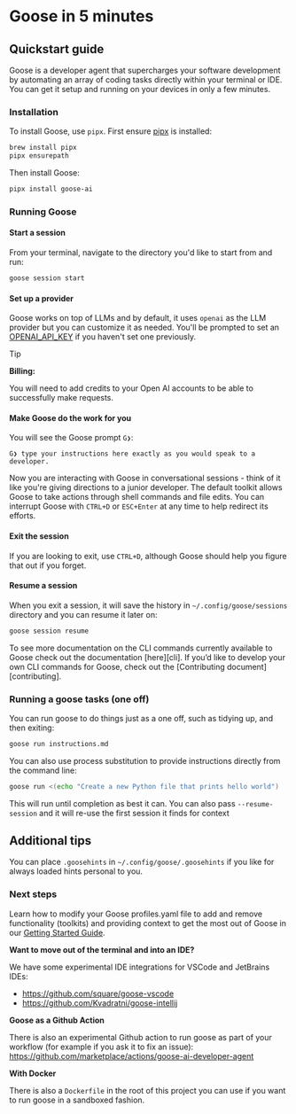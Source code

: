 # Goose in 5 minutes

## Quickstart guide

Goose is a developer agent that supercharges your software development by automating an array of coding tasks directly within your terminal or IDE. You can get it setup and running on your devices in only a few minutes.

### Installation

To install Goose, use `pipx`. First ensure [pipx][pipx] is installed:

``` sh
brew install pipx
pipx ensurepath
```

Then install Goose:

```sh
pipx install goose-ai
```

### Running Goose

#### Start a session

From your terminal, navigate to the directory you'd like to start from and run:

```sh
goose session start
```

#### Set up a provider
Goose works on top of LLMs and by default, it uses `openai` as the LLM provider but you can customize it as needed. You'll be prompted to set an [OPENAI_API_KEY][openai-key] if you haven't set one previously.

>[!TIP]
> **Billing:**
>
> You will need to add credits to your Open AI accounts to be able to successfully make requests.
>


#### Make Goose do the work for you
You will see the Goose prompt `G❯`:

```
G❯ type your instructions here exactly as you would speak to a developer.
```

Now you are interacting with Goose in conversational sessions - think of it like you're giving directions to a junior developer. The default toolkit allows Goose to take actions through shell commands and file edits. You can interrupt Goose with `CTRL+D` or `ESC+Enter` at any time to help redirect its efforts.

#### Exit the session

If you are looking to exit, use `CTRL+D`, although Goose should help you figure that out if you forget.

#### Resume a session

When you exit a session, it will save the history in `~/.config/goose/sessions` directory and you can resume it later on:

``` sh
goose session resume
```

To see more documentation on the CLI commands currently available to Goose check out the documentation [here][cli]. If you’d like to develop your own CLI commands for Goose, check out the [Contributing document][contributing].

### Running a goose tasks (one off)

You can run goose to do things just as a one off, such as tidying up, and then exiting:

```sh
goose run instructions.md
```

You can also use process substitution to provide instructions directly from the command line:

```sh
goose run <(echo "Create a new Python file that prints hello world")
```

This will run until completion as best it can. You can also pass `--resume-session` and it will re-use the first session it finds for context

## Additional tips

You can place `.goosehints` in `~/.config/goose/.goosehints` if you like for always loaded hints personal to you.

### Next steps

Learn how to modify your Goose profiles.yaml file to add and remove functionality (toolkits) and providing context to get the most out of Goose in our [Getting Started Guide][getting-started].

**Want to move out of the terminal and into an IDE?**

We have some experimental IDE integrations for VSCode and JetBrains IDEs:
* https://github.com/square/goose-vscode
* https://github.com/Kvadratni/goose-intellij

**Goose as a Github Action**

There is also an experimental Github action to run goose as part of your workflow (for example if you ask it to fix an issue):
https://github.com/marketplace/actions/goose-ai-developer-agent

**With Docker**

There is also a `Dockerfile` in the root of this project you can use if you want to run goose in a sandboxed fashion.



[pipx]: https://github.com/pypa/pipx?tab=readme-ov-file#install-pipx
[openai-key]: https://platform.openai.com/api-keys
[getting-started]: https://block.github.io/goose/guidance/getting-started.html